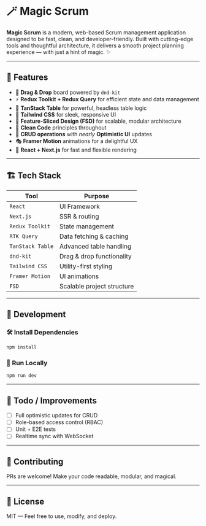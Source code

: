 # 🪄 Magic Scrum

**Magic Scrum** is a modern, web-based Scrum management application designed to be fast, clean, and developer-friendly. Built with cutting-edge tools and thoughtful architecture, it delivers a smooth project planning experience — with just a hint of magic. ✨

---

## 🚀 Features

* 🧩 **Drag & Drop** board powered by `dnd-kit`
* ⚡ **Redux Toolkit + Redux Query** for efficient state and data management
* 🧮 **TanStack Table** for powerful, headless table logic
* 🎨 **Tailwind CSS** for sleek, responsive UI
* 🧱 **Feature-Sliced Design (FSD)** for scalable, modular architecture
* 🧼 **Clean Code** principles throughout
* 🔁 **CRUD operations** with *nearly* **Optimistic UI** updates
* 🎭 **Framer Motion** animations for a delightful UX
* 🔧 **React + Next.js** for fast and flexible rendering

---

## 🏗️ Tech Stack

| Tool             | Purpose                    |
| ---------------- | -------------------------- |
| `React`          | UI Framework               |
| `Next.js`        | SSR & routing              |
| `Redux Toolkit`  | State management           |
| `RTK Query`      | Data fetching & caching    |
| `TanStack Table` | Advanced table handling    |
| `dnd-kit`        | Drag & drop functionality  |
| `Tailwind CSS`   | Utility-first styling      |
| `Framer Motion`  | UI animations              |
| `FSD`            | Scalable project structure |

---

## 🔧 Development

### 🛠️ Install Dependencies

```bash
npm install
```

### 🚀 Run Locally

```bash
npm run dev
```

---

## 🧪 Todo / Improvements

* [ ] Full optimistic updates for CRUD
* [ ] Role-based access control (RBAC)
* [ ] Unit + E2E tests
* [ ] Realtime sync with WebSocket

---

## 🤝 Contributing

PRs are welcome! Make your code readable, modular, and magical.

---

## 📜 License

MIT — Feel free to use, modify, and deploy.
